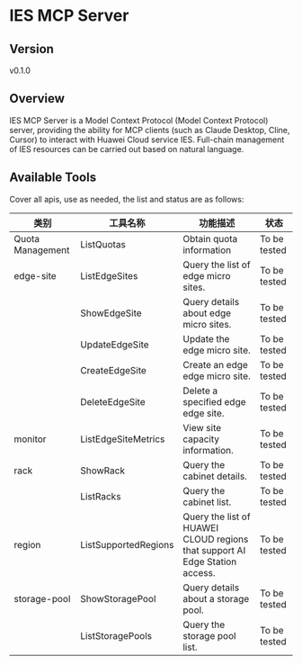 # IES MCP Server 


## Version
v0.1.0

## Overview

IES MCP Server is a Model Context Protocol (Model Context Protocol) server, providing the ability for MCP clients (such as Claude Desktop, Cline, Cursor) to interact with Huawei Cloud service IES. Full-chain management of IES resources can be carried out based on natural language.

## Available Tools
Cover all apis, use as needed, the list and status are as follows:

| 类别 | 工具名称 | 功能描述 | 状态 |
| --- | --- | --- | --- |
| Quota Management | ListQuotas | Obtain quota information | To be tested |
| edge-site | ListEdgeSites | Query the list of edge micro sites. | To be tested |
|  | ShowEdgeSite | Query details about edge micro sites. | To be tested |
|  | UpdateEdgeSite | Update the edge micro site. | To be tested |
|  | CreateEdgeSite | Create an edge edge micro site. | To be tested |
|  | DeleteEdgeSite | Delete a specified edge edge site. | To be tested |
| monitor | ListEdgeSiteMetrics | View site capacity information. | To be tested |
| rack | ShowRack | Query the cabinet details. | To be tested |
|  | ListRacks | Query the cabinet list. | To be tested |
| region | ListSupportedRegions | Query the list of HUAWEI CLOUD regions that support AI Edge Station access. | To be tested |
| storage-pool | ShowStoragePool | Query details about a storage pool. | To be tested |
|  | ListStoragePools | Query the storage pool list. | To be tested |

